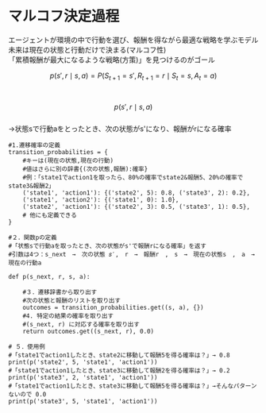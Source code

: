 # マルコフ決定過程  
エージェントが環境の中で行動を選び、報酬を得ながら最適な戦略を学ぶモデル  
未来は現在の状態と行動だけで決まる(マルコフ性)  
「累積報酬が最大になるような戦略(方策)」を見つけるのがゴール　

$$　
p(s', r \mid s, a) = P(S_{t+1} = s', R_{t+1} = r \mid S_t = s, A_t = a)
$$　　

$$
p(s', r \mid s, a)
$$<br>
→状態sで行動aをとったとき、次の状態がs'になり、報酬がrになる確率

```
#1.遷移確率の定義
transition_probabilities = {
    #キーは(現在の状態,現在の行動)
    #値はさらに別の辞書{(次の状態,報酬):確率}
    #例：「state1でaction1を取ったら、80%の確率でstate2&報酬5、20%の確率でstate3&報酬2」
    ('state1', 'action1'): {('state2', 5): 0.8, ('state3', 2): 0.2},
    ('state1', 'action2'): {('state1', 0): 1.0},
    ('state2', 'action1'): {('state2', 3): 0.5, ('state3', 1): 0.5},
    # 他にも定義できる
}

#２．関数pの定義
#「状態sで行動aを取ったとき、次の状態がs'で報酬rになる確率」を返す
#引数は4つ：s_next　→　次の状態 𝑠′,　r　→　報酬r　,　s　→　現在の状態s　,　a　→　現在の行動a
 
def p(s_next, r, s, a):
    
    #３．遷移辞書から取り出す
    #次の状態と報酬のリストを取り出す
    outcomes = transition_probabilities.get((s, a), {})
    #4. 特定の結果の確率を取り出す
    #(s_next, r) に対応する確率を取り出す
    return outcomes.get((s_next, r), 0.0)

# ５．使用例
#「state1でaction1したとき、state2に移動して報酬5を得る確率は？」→ 0.8
print(p('state2', 5, 'state1', 'action1'))  
#「state1でaction1したとき、state3に移動して報酬2を得る確率は？」→ 0.2
print(p('state3', 2, 'state1', 'action1'))  
#「state1でaction1したとき、state3に移動して報酬5を得る確率は？」→そんなパターンないので 0.0
print(p('state3', 5, 'state1', 'action1'))
```
